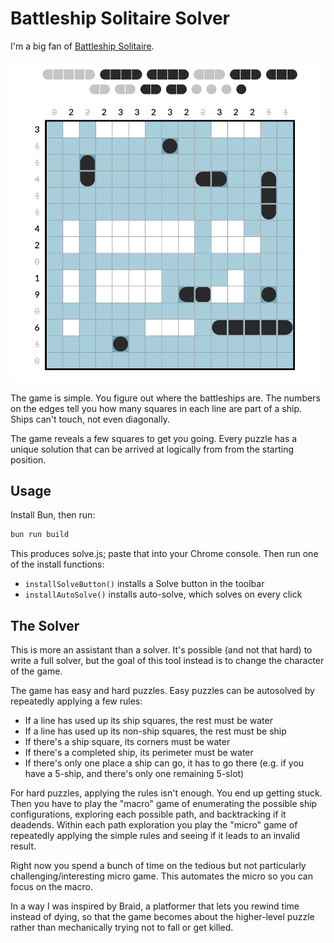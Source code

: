 # Battleship Solitaire Solver

I'm a big fan of [Battleship Solitaire](https://lukerissacher.com/battleships).

<kbd><img src='screenshot.png' width="500"></kbd>

The game is simple. You figure out where the battleships are. The numbers on the
edges tell you how many squares in each line are part of a ship. Ships can't
touch, not even diagonally.

The game reveals a few squares to get you going. Every puzzle has a unique
solution that can be arrived at logically from from the starting position.

## Usage

Install Bun, then run:

```bash
bun run build
```

This produces solve.js; paste that into your Chrome console. Then run one of the
install functions:

- `installSolveButton()` installs a Solve button in the toolbar
- `installAutoSolve()` installs auto-solve, which solves on every click

## The Solver

This is more an assistant than a solver. It's possible (and not that hard) to
write a full solver, but the goal of this tool instead is to change the
character of the game.

The game has easy and hard puzzles. Easy puzzles can be autosolved by repeatedly
applying a few rules:

- If a line has used up its ship squares, the rest must be water
- If a line has used up its non-ship squares, the rest must be ship
- If there's a ship square, its corners must be water
- If there's a completed ship, its perimeter must be water
- If there's only one place a ship can go, it has to go there (e.g. if you have
  a 5-ship, and there's only one remaining 5-slot)

For hard puzzles, applying the rules isn't enough. You end up getting stuck.
Then you have to play the "macro" game of enumerating the possible ship
configurations, exploring each possible path, and backtracking if it deadends.
Within each path exploration you play the "micro" game of repeatedly applying
the simple rules and seeing if it leads to an invalid result.

Right now you spend a bunch of time on the tedious but not particularly
challenging/interesting micro game. This automates the micro so you can focus on
the macro.

In a way I was inspired by Braid, a platformer that lets you rewind time instead
of dying, so that the game becomes about the higher-level puzzle rather than
mechanically trying not to fall or get killed.
